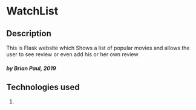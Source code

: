 # WatchList

## Description 
This is Flask website which Shows a list of popular movies and allows the user to see review or even add his or her own review 

##### by Brian Paul, 2019

## Technologies used 
1. 